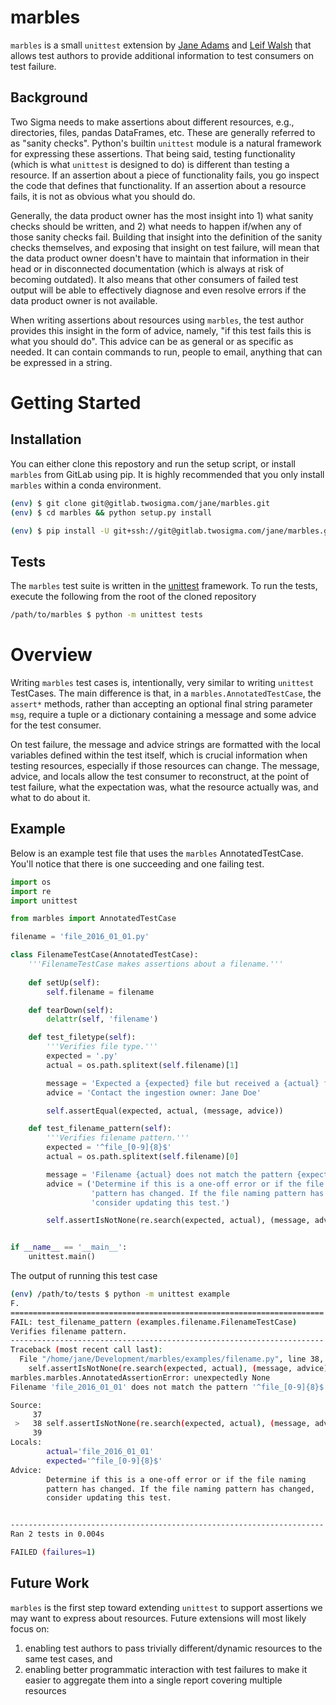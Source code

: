 # marbles

`marbles` is a small `unittest` extension by [Jane Adams](mailto:jane@twosigma.com) and [Leif Walsh](mailto:leif@twosigma.com) that allows test authors to provide additional information to test consumers on test failure.

## Background

Two Sigma needs to make assertions about different resources, e.g., directories, files, pandas DataFrames, etc. These are generally referred to as "sanity checks". Python's builtin `unittest` module is a natural framework for expressing these assertions. That being said, testing functionality (which is what `unittest` is designed to do) is different than testing a resource. If an assertion about a piece of functionality fails, you go inspect the code that defines that functionality. If an assertion about a resource fails, it is not as obvious what you should do.

Generally, the data product owner has the most insight into 1) what sanity checks should be written, and 2) what needs to happen if/when any of those sanity checks fail. Building that insight into the definition of the sanity checks themselves, and exposing that insight on test failure, will mean that the data product owner doesn't have to maintain that information in their head or in disconnected documentation (which is always at risk of becoming outdated). It also means that other consumers of failed test output will be able to effectively diagnose and even resolve errors if the data product owner is not available.

When writing assertions about resources using `marbles`, the test author provides this insight in the form of advice, namely, "if this test fails this is what you should do". This advice can be as general or as specific as needed. It can contain commands to run, people to email, anything that can be expressed in a string.

# Getting Started

## Installation

You can either clone this repostory and run the setup script, or install `marbles` from GitLab using pip. It is highly recommended that you only install `marbles` within a conda environment.

```bash
(env) $ git clone git@gitlab.twosigma.com/jane/marbles.git
(env) $ cd marbles && python setup.py install
```

```bash
(env) $ pip install -U git+ssh://git@gitlab.twosigma.com/jane/marbles.git@master
```

## Tests

The `marbles` test suite is written in the [unittest](https://docs.python.org/3.5/library/unittest.html) framework. To run the tests, execute the following from the root of the cloned repository

```bash
/path/to/marbles $ python -m unittest tests
```

# Overview

Writing `marbles` test cases is, intentionally, very similar to writing `unittest` TestCases. The main difference is that, in a `marbles.AnnotatedTestCase`, the `assert*` methods, rather than accepting an optional final string parameter `msg`, require a tuple or a dictionary containing a message and some advice for the test consumer.

On test failure, the message and advice strings are formatted with the local variables defined within the test itself, which is crucial information when testing resources, especially if those resources can change. The message, advice, and locals allow the test consumer to reconstruct, at the point of test failure, what the expectation was, what the resource actually was, and what to do about it.

## Example

Below is an example test file that uses the `marbles` AnnotatedTestCase. You'll notice that there is one succeeding and one failing test.

```python
import os
import re
import unittest

from marbles import AnnotatedTestCase

filename = 'file_2016_01_01.py'

class FilenameTestCase(AnnotatedTestCase):
    '''FilenameTestCase makes assertions about a filename.'''
    
    def setUp(self):
        self.filename = filename

    def tearDown(self):
        delattr(self, 'filename')

    def test_filetype(self):
        '''Verifies file type.'''
        expected = '.py'
        actual = os.path.splitext(self.filename)[1]

        message = 'Expected a {expected} file but received a {actual} file.'
        advice = 'Contact the ingestion owner: Jane Doe'

        self.assertEqual(expected, actual, (message, advice))

    def test_filename_pattern(self):
        '''Verifies filename pattern.'''
        expected = '^file_[0-9]{8}$'
        actual = os.path.splitext(self.filename)[0]

        message = 'Filename {actual} does not match the pattern {expected}.'
        advice = ('Determine if this is a one-off error or if the file naming '
                  'pattern has changed. If the file naming pattern has changed, '
                  'consider updating this test.')

        self.assertIsNotNone(re.search(expected, actual), (message, advice))


if __name__ == '__main__':
    unittest.main()
```

The output of running this test case

```bash
(env) /path/to/tests $ python -m unittest example
F.
======================================================================
FAIL: test_filename_pattern (examples.filename.FilenameTestCase)
Verifies filename pattern.
----------------------------------------------------------------------
Traceback (most recent call last):
  File "/home/jane/Development/marbles/examples/filename.py", line 38, in test_filename_pattern
    self.assertIsNotNone(re.search(expected, actual), (message, advice))
marbles.marbles.AnnotatedAssertionError: unexpectedly None
Filename 'file_2016_01_01' does not match the pattern '^file_[0-9]{8}$'.

Source:
     37
 >   38 self.assertIsNotNone(re.search(expected, actual), (message, advice))
     39
Locals:
        actual='file_2016_01_01'
        expected='^file_[0-9]{8}$'
Advice:
        Determine if this is a one-off error or if the file naming
        pattern has changed. If the file naming pattern has changed,
        consider updating this test.


----------------------------------------------------------------------
Ran 2 tests in 0.004s

FAILED (failures=1)
```

## Future Work

`marbles` is the first step toward extending `unittest` to support assertions we may want to express about resources. Future extensions will most likely focus on:
1. enabling test authors to pass trivially different/dynamic resources to the same test cases, and
2. enabling better programmatic interaction with test failures to make it easier to aggregate them into a single report covering multiple resources

